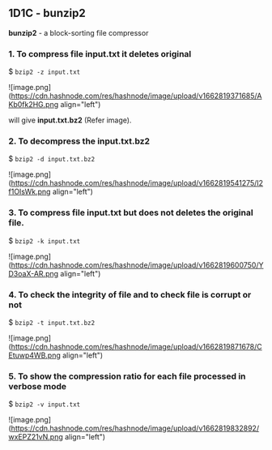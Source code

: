 ## 1D1C - bunzip2

**bunzip2** - a block-sorting file compressor

### 1. To compress file input.txt it deletes original

$ ```bzip2 -z input.txt```

![image.png](https://cdn.hashnode.com/res/hashnode/image/upload/v1662819371685/AKb0fk2HG.png align="left")

will give **input.txt.bz2** (Refer image).

### 2. To decompress the **input.txt.bz2**

$ ```bzip2 -d input.txt.bz2```


![image.png](https://cdn.hashnode.com/res/hashnode/image/upload/v1662819541275/I2f1OIsWk.png align="left")

### 3. To compress file input.txt but does not deletes the original file.

$ ```bzip2 -k input.txt```

![image.png](https://cdn.hashnode.com/res/hashnode/image/upload/v1662819600750/YD3oaX-AR.png align="left")

### 4. To check the integrity of file and to check file is corrupt or not

$ ```bzip2 -t input.txt.bz2```


![image.png](https://cdn.hashnode.com/res/hashnode/image/upload/v1662819871678/CEtuwp4WB.png align="left")

### 5. To show the compression ratio for each file processed in verbose mode

$ ```bzip2 -v input.txt```


![image.png](https://cdn.hashnode.com/res/hashnode/image/upload/v1662819832892/wxEPZ21vN.png align="left")

